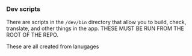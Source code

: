 ### Dev scripts

There are scripts in the `/dev/bin` directory that allow you to build, check, translate, and other things in the app. THESE MUST BE RUN FROM THE ROOT OF THE REPO.

These are all created from lanugages
